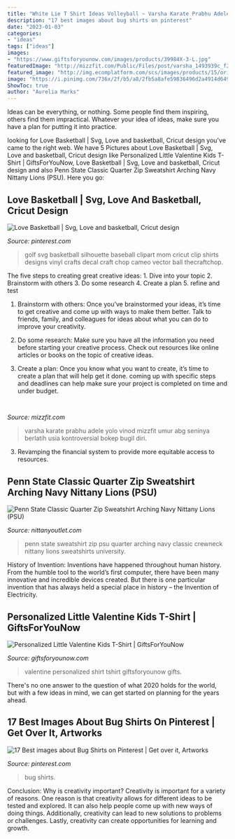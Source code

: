 ```yaml
---
title: "White Lie T Shirt Ideas Volleyball ~ Varsha Karate Prabhu Adele Yolo Vinod Mizzfit Umur Abg Seninya Berlatih Usia Kontroversial Bokep Bugil Diri"
description: "17 best images about bug shirts on pinterest"
date: "2023-01-03"
categories:
- "ideas"
tags: ["ideas"]
images:
- "https://www.giftsforyounow.com/images/products/39984X-3-L.jpg"
featuredImage: "http://mizzfit.com/Public/Files/post/varsha_1493939c_f29c88d0fb.jpg"
featured_image: "http://img.ecomplatform.com/scs/images/products/15/original/penn_state_classic_quarter_zip_sweatshirt_arching_navy_nittany_lions_psu_p7253.jpg"
image: "https://i.pinimg.com/736x/2f/b5/a8/2fb5a8afe59836496d2a4914d6494957--basketball-shirts-basketball-mom.jpg"
ShowToc: true
author: "Aurelia Marks"
---
```



Ideas can be everything, or nothing. Some people find them inspiring, others find them impractical. Whatever your idea of ideas, make sure you have a plan for putting it into practice.

	

		
looking for Love Basketball | Svg, Love and basketball, Cricut design you've came to the right web. We have 5 Pictures about Love Basketball | Svg, Love and basketball, Cricut design like Personalized Little Valentine Kids T-Shirt | GiftsForYouNow, Love Basketball | Svg, Love and basketball, Cricut design and also Penn State Classic Quarter Zip Sweatshirt Arching Navy Nittany Lions (PSU). Here you go:
		
    
## Love Basketball | Svg, Love And Basketball, Cricut Design

<img loading=lazy src="https://i.pinimg.com/736x/2f/b5/a8/2fb5a8afe59836496d2a4914d6494957--basketball-shirts-basketball-mom.jpg" onerror="this.onerror=null;this.src='https://tse4.mm.bing.net/th?id=OIP.4u6ckY0qPsO3b54a4QJ-XQHaHg&amp;pid=15.1';" alt="Love Basketball | Svg, Love and basketball, Cricut design">

_Source: pinterest.com_

>golf svg basketball silhouette baseball clipart mom cricut clip shirts designs vinyl crafts decal craft chop cameo vector ball thecraftchop. 

	

The five steps to creating great creative ideas: 1. Dive into your topic 2. Brainstorm with others 3. Do some research 4. Create a plan 5. refine and test
1. Brainstorm with others: Once you’ve brainstormed your ideas, it’s time to get creative and come up with ways to make them better. Talk to friends, family, and colleagues for ideas about what you can do to improve your creativity.
2. Do some research: Make sure you have all the information you need before starting your creative process. Check out resources like online articles or books on the topic of creative ideas.

3. Create a plan: Once you know what you want to create, it’s time to create a plan that will help get it done. coming up with specific steps and deadlines can help make sure your project is completed on time and under budget.


    
## 

<img loading=lazy src="http://mizzfit.com/Public/Files/post/varsha_1493939c_f29c88d0fb.jpg" onerror="this.onerror=null;this.src='https://tse3.mm.bing.net/th?id=OIP.pMVrbBgEOcXpiP-h88q4SwAAAA&amp;pid=15.1';" alt="">

_Source: mizzfit.com_

>varsha karate prabhu adele yolo vinod mizzfit umur abg seninya berlatih usia kontroversial bokep bugil diri. 

	

3. Revamping the financial system to provide more equitable access to resources. 

    
## Penn State Classic Quarter Zip Sweatshirt Arching Navy Nittany Lions (PSU)

<img loading=lazy src="http://img.ecomplatform.com/scs/images/products/15/original/penn_state_classic_quarter_zip_sweatshirt_arching_navy_nittany_lions_psu_p7253.jpg" onerror="this.onerror=null;this.src='https://tse3.mm.bing.net/th?id=OIP.6xzHTWdjz8ZQcl6dcVr1eAHaHa&amp;pid=15.1';" alt="Penn State Classic Quarter Zip Sweatshirt Arching Navy Nittany Lions (PSU)">

_Source: nittanyoutlet.com_

>penn state sweatshirt zip psu quarter arching navy classic crewneck nittany lions sweatshirts university. 

	

History of Invention:
Inventions have happened throughout human history. From the humble tool to the world’s first computer, there have been many innovative and incredible devices created. But there is one particular invention that has always held a special place in history – the Invention of Electricity.

    
## Personalized Little Valentine Kids T-Shirt | GiftsForYouNow

<img loading=lazy src="https://www.giftsforyounow.com/images/products/39984X-3-L.jpg" onerror="this.onerror=null;this.src='https://tse1.mm.bing.net/th?id=OIP.0OnXB5srVmZxmIW2atZjngHaHa&amp;pid=15.1';" alt="Personalized Little Valentine Kids T-Shirt | GiftsForYouNow">

_Source: giftsforyounow.com_

>valentine personalized shirt tshirt giftsforyounow gifts. 

	

There's no one answer to the question of what 2020 holds for the world, but with a few ideas in mind, we can get started on planning for the years ahead. 

    
## 17 Best Images About Bug Shirts On Pinterest | Get Over It, Artworks

<img loading=lazy src="https://s-media-cache-ak0.pinimg.com/736x/1b/e2/4c/1be24c1bdbe3b6be62c8a86597c9a15f.jpg" onerror="this.onerror=null;this.src='https://tse1.mm.bing.net/th?id=OIP.zArYOA1f2BoUvQkCZhLangHaLa&amp;pid=15.1';" alt="17 Best images about Bug Shirts on Pinterest | Get over it, Artworks">

_Source: pinterest.com_

>bug shirts. 

	

Conclusion: Why is creativity important?
Creativity is important for a variety of reasons. One reason is that creativity allows for different ideas to be tested and explored. It can also help people come up with new ways of doing things. Additionally, creativity can lead to new solutions to problems or challenges. Lastly, creativity can create opportunities for learning and growth.

